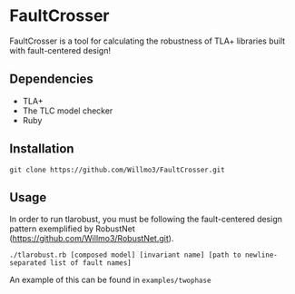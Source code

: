 # FaultCrosser

FaultCrosser is a tool for calculating the robustness of TLA+ libraries built with fault-centered design!

## Dependencies
- TLA+
- The TLC model checker
- Ruby

## Installation
`git clone https://github.com/Willmo3/FaultCrosser.git`

## Usage
In order to run tlarobust, you must be following the fault-centered design pattern exemplified by RobustNet (https://github.com/Willmo3/RobustNet.git). 

`./tlarobust.rb [composed model] [invariant name] [path to newline-separated list of fault names]`

An example of this can be found in `examples/twophase`

